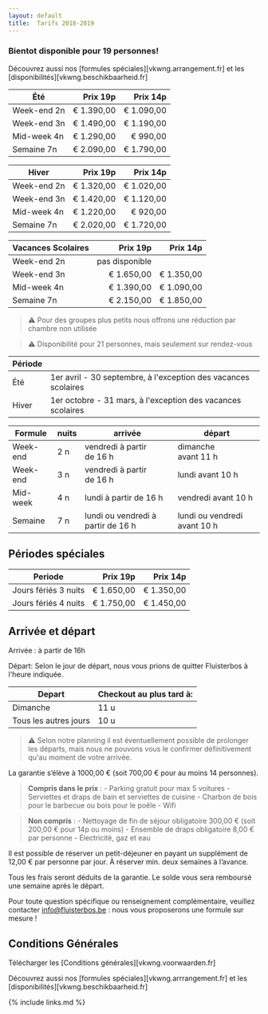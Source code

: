 ```yaml
---
layout: default
title:  Tarifs 2018-2019
---
```


### Bientot disponible pour 19 personnes!

Découvrez aussi nos [formules spéciales][vkwng.arrangement.fr] et les [disponibilités][vkwng.beschikbaarheid.fr]


|Été|Prix 19p|Prix 14p
|---|---:|---:
|Week-end 2n|€ 1.390,00|€ 1.090,00
|Week-end 3n|€ 1.490,00|€ 1.190,00
|Mid-week 4n|€ 1.290,00|€ 990,00
|Semaine 7n|€ 2.090,00|€ 1.790,00

|Hiver|Prix 19p|Prix 14p
|---|---:|---:
|Week-end 2n|€ 1.320,00|€ 1.020,00
|Week-end 3n|€ 1.420,00|€ 1.120,00
|Mid-week 4n|€ 1.220,00|€ 920,00
|Semaine 7n|€ 2.020,00|€ 1.720,00

|Vacances Scolaires|Prix 19p|Prix 14p
|---|---:|---:
|Week-end 2n|pas disponible|
|Week-end 3n|€ 1.650,00|€ 1.350,00
|Mid-week 4n|€ 1.390,00|€ 1.090,00
|Semaine 7n|€ 2.150,00|€ 1.850,00

> ⚠ Pour des groupes plus petits nous offrons une réduction par chambre non utilisée

> ⚠ Disponibilité pour 21 personnes, mais seulement sur rendez-vous

|Période ||
|------- |-------------
|Été     |  1er avril - 30 septembre, à l'exception des vacances scolaires
|Hiver   |  1er octobre - 31 mars, à l'exception des vacances scolaires

|Formule          | nuits   | arrivée                                      | départ
|-----------------|---------|----------------------------------------------|-----------------------------------
|Week-end         | 2 n     | vendredi à partir de&nbsp;16&nbsp;h          | dimanche avant&nbsp;11&nbsp;h
|Week-end         | 3 n     | vendredi à partir de&nbsp;16&nbsp;h          | lundi avant&nbsp;10&nbsp;h
|Mid-week         | 4 n     | lundi à partir de&nbsp;16&nbsp;h             | vendredi avant&nbsp;10&nbsp;h
|Semaine          | 7 n     | lundi ou vendredi à partir de&nbsp;16&nbsp;h | lundi ou vendredi avant&nbsp;10&nbsp;h


## Périodes spéciales

|Periode|Prix 19p|Prix 14p
|:---:|---:|---:
|Jours fériés 3 nuits |€ 1.650,00|€ 1.350,00
|Jours fériés 4 nuits |€ 1.750,00|€ 1.450,00

## Arrivée et départ

Arrivée : à partir de 16h	

Départ: Selon le jour de départ, nous vous prions de quitter Fluisterbos à l'heure indiquée.	

|Depart | Checkout au plus tard à:
|---|---
|Dimanche|11 u
|Tous les autres jours|10 u


> ⚠ Selon notre planning il est éventuellement possible de prolonger les départs, mais nous ne pouvons vous le confirmer définitivement qu'au moment de votre arrivée.	



La garantie s’élève à 1000,00 € (soit 700,00 €  pour au moins 14 personnes).

> **Compris dans le prix** : - Parking gratuit pour max 5 voitures - Serviettes et draps de bain et serviettes de cuisine - Charbon de bois pour le barbecue ou bois pour le poêle - Wifi 

> **Non compris** : - Nettoyage de fin de séjour obligatoire 300,00 € (soit 200,00 € pour 14p ou moins) - Ensemble de draps obligatoire 8,00 € par personne - Électricité, gaz et eau

Il est possible de réserver un petit-déjeuner en payant un supplément de 12,00 € par personne par jour. À réserver min. deux semaines à l’avance.

Tous les frais seront déduits de la garantie. Le solde vous sera remboursé une semaine après le départ.

Pour toute question spécifique ou renseignement complémentaire, veuillez contacter info@fluisterbos.be :  nous vous proposerons une formule sur mesure !


## Conditions Générales

Télécharger les [Conditions générales][vkwng.voorwaarden.fr]

Découvrez aussi nos [formules spéciales][vkwng.arrrangement.fr] et les [disponibilités][vkwng.beschikbaarheid.fr]

{% include links.md %}
